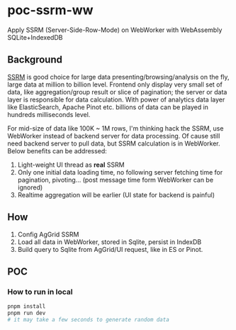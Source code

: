 # poc-ssrm-ww
Apply SSRM (Server-Side-Row-Mode) on WebWorker with WebAssembly SQLite+IndexedDB

## Background
[SSRM](https://www.ag-grid.com/javascript-data-grid/server-side-model/) is good choice for large data presenting/browsing/analysis on the fly, large data at million to billion level. Frontend only display very small set of data, like aggregation/group result or slice of pagination; the server or data layer is responsible for data calculation. With power of analytics data layer like ElasticSearch, Apache Pinot etc. billions of data can be played in hundreds milliseconds level.

For mid-size of data like 100K ~ 1M rows, I'm thinking hack the SSRM, use WebWorker instead of backend server for data processing. Of cause still need backend server to pull data, but SSRM calculation is in WebWorker. Below benefits can be addressed:

1. Light-weight UI thread as __real__ SSRM
2. Only one initial data loading time, no following server fetching time for pagination, pivoting... (post message time form WebWorker can be ignored)
3. Realtime aggregation will be earlier (UI state for backend is painful)

## How

1. Config AgGrid SSRM
2. Load all data in WebWorker, stored in Sqlite, persist in IndexDB
3. Build query to Sqlite from AgGrid/UI request, like in ES or Pinot.


## POC

### How to run in local
```sh
pnpm install
pnpm run dev 
# it may take a few seconds to generate random data
```